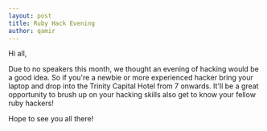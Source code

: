 ```yaml
---
layout: post
title: Ruby Hack Evening
author: qamir
---
```


Hi all, 

Due to no speakers this month, we thought an evening of hacking would be a good idea. So if you're a newbie or more experienced hacker bring your laptop and drop into the Trinity Capital Hotel from 7 onwards. It'll be a great opportunity to brush up on your hacking skills also get to know your fellow ruby hackers!

Hope to see you all there!
